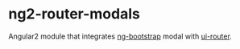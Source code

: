 # ng2-router-modals
Angular2 module that integrates [ng-bootstrap](https://ng-bootstrap.github.io) modal with [ui-router](https://ui-router.github.io/ng2/).
